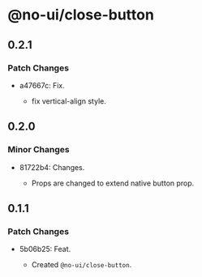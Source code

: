# @no-ui/close-button

## 0.2.1

### Patch Changes

- a47667c: Fix.

  - fix vertical-align style.

## 0.2.0

### Minor Changes

- 81722b4: Changes.

  - Props are changed to extend native button prop.

## 0.1.1

### Patch Changes

- 5b06b25: Feat.

  - Created `@no-ui/close-button`.
